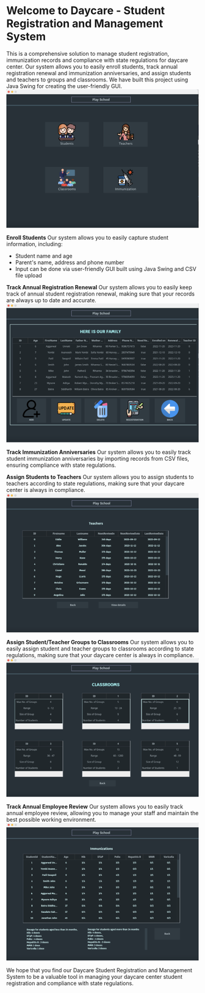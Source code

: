 # Welcome to **Daycare - Student Registration and Management System**
This is a comprehensive solution to manage student registration, immunization records and compliance with state regulations for daycare center. Our system allows you to easily enroll students, track annual registration renewal and immunization anniversaries, and assign students and teachers to groups and classrooms. We have built this project using Java Swing for creating the user-friendly GUI.
![Screenshot of My Project](screenshot1.png)

**Enroll Students**
Our system allows you to easily capture student information, including:

- Student name and age
- Parent's name, address and phone number
- Input can be done via user-friendly GUI built using Java Swing and CSV file upload

**Track Annual Registration Renewal**
Our system allows you to easily keep track of annual student registration renewal, making sure that your records are always up to date and accurate.
![Screenshot of My Project](screenshot2.png)

**Track Immunization Anniversaries**
Our system allows you to easily track student immunization anniversaries by importing records from CSV files, ensuring compliance with state regulations.

**Assign Students to Teachers**
Our system allows you to assign students to teachers according to state regulations, making sure that your daycare center is always in compliance.
![Screenshot of My Project](screenshot3.png)

**Assign Student/Teacher Groups to Classrooms**
Our system allows you to easily assign student and teacher groups to classrooms according to state regulations, making sure that your daycare center is always in compliance.
![Screenshot of My Project](screenshot4.png)

**Track Annual Employee Review**
Our system allows you to easily track annual employee review, allowing you to manage your staff and maintain the best possible working environment.
![Screenshot of My Project](screenshot5.png)

We hope that you find our Daycare Student Registration and Management System to be a valuable tool in managing your daycare center student registration and compliance with state regulations.
